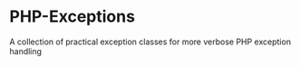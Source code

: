 # PHP-Exceptions
A collection of practical exception classes for more verbose PHP exception handling
